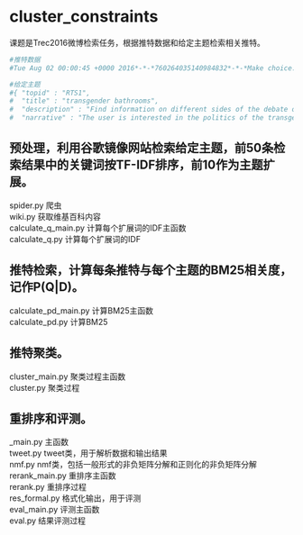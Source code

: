 # cluster_constraints

课题是Trec2016微博检索任务，根据推特数据和给定主题检索相关推特。

```python
#推特数据
#Tue Aug 02 00:00:45 +0000 2016*-*-*760264035140984832*-*-*Make choice.

#给定主题
#{ "topid" : "RTS1",
#  "title" : "transgender bathrooms",
#  "description" : "Find information on different sides of the debate on which bathroom can be used by a transgender individual",
#  "narrative" : "The user is interested in the politics of the transgender bathroom debate, including current and proposed bills, as well as backlash and economic implications (for example, boycotts)."}
```

## 预处理，利用谷歌镜像网站检索给定主题，前50条检索结果中的关键词按TF-IDF排序，前10作为主题扩展。

spider.py               爬虫  
wiki.py                 获取维基百科内容  
calculate\_q\_main.py   计算每个扩展词的IDF主函数  
calculate\_q.py         计算每个扩展词的IDF  

## 推特检索，计算每条推特与每个主题的BM25相关度，记作P(Q|D)。  

calculate\_pd\_main.py  计算BM25主函数    
calculate\_pd.py        计算BM25   

## 推特聚类。

cluster_main.py         聚类过程主函数  
cluster.py              聚类过程  

## 重排序和评测。

\_main.py               主函数  
tweet.py                tweet类，用于解析数据和输出结果   
nmf.py                  nmf类，包括一般形式的非负矩阵分解和正则化的非负矩阵分解  
rerank_main.py          重排序主函数  
rerank.py               重排序过程  
res_formal.py           格式化输出，用于评测  
eval_main.py            评测主函数  
eval.py                 结果评测过程  